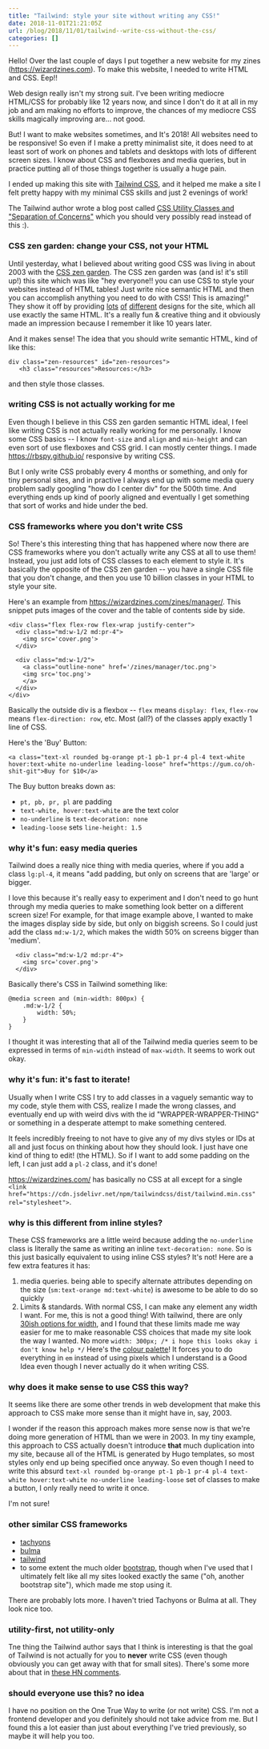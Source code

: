 ```yaml
---
title: "Tailwind: style your site without writing any CSS!"
date: 2018-11-01T21:21:05Z
url: /blog/2018/11/01/tailwind--write-css-without-the-css/
categories: []
---
```


Hello! Over the last couple of days I put together a new website for my zines
(https://wizardzines.com). To make this website, I needed to write HTML and CSS. Eep!!

Web design really isn't my strong suit. I've been writing mediocre HTML/CSS for probably like 12
years now, and since I don't do it at all in my job and am making no efforts to improve, the chances
of my mediocre CSS skills magically improving are... not good.

But! I want to make websites sometimes, and It's 2018! All websites need to be responsive! So even
if I make a pretty minimalist site, it does need to at least sort of work on phones and tablets and
desktops with lots of different screen sizes. I know about CSS and flexboxes and media queries,
but in practice putting all of those things together is usually a huge pain.

I ended up making this site with [Tailwind CSS](https://tailwindcss.com/docs/what-is-tailwind/), and
it helped me make a site I felt pretty happy with my minimal CSS skills and just 2 evenings of work!

The Tailwind author wrote a blog post called [CSS Utility Classes and "Separation of Concerns"](https://adamwathan.me/css-utility-classes-and-separation-of-concerns/) which you should very possibly read instead of this :).

### CSS zen garden: change your CSS, not your HTML

Until yesterday, what I believed about writing good CSS was living in about 2003 with the [CSS zen
garden](http://www.csszengarden.com/). The CSS zen garden was (and is! it's still up!) this site
which was like "hey everyone!! you can use CSS to style your websites instead of HTML tables! Just
write nice semantic HTML and then you can accomplish anything you need to do with CSS! This is
amazing!" They show it off by providing [lots](http://www.csszengarden.com/221/) [of](http://www.csszengarden.com/218/) [different](http://www.csszengarden.com/215/) designs for the site, which all use exactly the same HTML. It's a really fun & creative thing and it obviously made an impression because I remember it like 10 years later.

And it makes sense! The idea that you should write semantic HTML, kind of like this:

```
div class="zen-resources" id="zen-resources">
   <h3 class="resources">Resources:</h3>
```

and then style those classes.

### writing CSS is not actually working for me

Even though I believe in this CSS zen garden semantic HTML ideal, I feel like writing CSS is not
actually really working for me personally. I know some CSS basics -- I know `font-size` and `align`
and `min-height` and can even sort of use flexboxes and CSS grid. I can mostly center things. I made
https://rbspy.github.io/ responsive by writing CSS.

But I only write CSS probably every 4 months or something, and only for tiny personal sites, and in
practive I always end up with some media query problem sadly googling "how do I center div" for the
500th time. And everything ends up kind of poorly aligned and eventually I get something that sort
of works and hide under the bed.

### CSS frameworks where you don't write CSS

So! There's this interesting thing that has happened where now there are CSS frameworks where you
don't actually write any CSS at all to use them! Instead, you just add lots of CSS classes to each
element to style it. It's basically the opposite of the CSS zen garden -- you have a single CSS file
that you don't change, and then you use 10 billion classes in your HTML to style your site.

Here's an example from https://wizardzines.com/zines/manager/. This snippet puts images of the cover
and the table of contents side by side.

```
<div class="flex flex-row flex-wrap justify-center">
  <div class="md:w-1/2 md:pr-4">
    <img src='cover.png'>
  </div>
  
  <div class="md:w-1/2">
    <a class="outline-none" href='/zines/manager/toc.png'>
    <img src='toc.png'>
   	</a>  
  </div>
</div>
```

Basically the outside div is a flexbox -- `flex` means `display: flex`, `flex-row` means
`flex-direction: row`, etc. Most (all?) of the classes apply exactly 1 line of CSS.

Here's the 'Buy' Button:

```
<a class="text-xl rounded bg-orange pt-1 pb-1 pr-4 pl-4 text-white hover:text-white no-underline leading-loose" href="https://gum.co/oh-shit-git">Buy for $10</a>
```

The Buy button breaks down as:

* `pt, pb, pr, pl` are padding
* `text-white, hover:text-white` are the text color
* `no-underline` is `text-decoration: none`
* `leading-loose` sets `line-height: 1.5`

### why it's fun: easy media queries

Tailwind does a really nice thing with media queries, where if you add a class `lg:pl-4`, it means
"add padding, but only on screens that are 'large' or bigger. 

I love this because it's really easy to experiment and I don't need to go hunt through my media
queries to make something look better on a different screen size! For example, for that image
example above, I wanted to make the images display side by side, but only on biggish screens. So I
could just add the class `md:w-1/2`, which makes the width 50% on screens bigger than 'medium'.

```
  <div class="md:w-1/2 md:pr-4">
    <img src='cover.png'>
  </div>
```


Basically there's CSS in Tailwind something like:
```
@media screen and (min-width: 800px) {
    .md:w-1/2 {
        width: 50%;
    }
}
```

I thought it was interesting that all of the Tailwind media queries seem to be expressed in terms of
`min-width` instead of `max-width`. It seems to work out okay.

### why it's fun: it's fast to iterate!

Usually when I write CSS I try to add classes in a vaguely semantic way to my code, style them with
CSS, realize I made the wrong classes, and eventually end up with weird divs with the id
"WRAPPER-WRAPPER-THING" or something in a desperate attempt to make something centered.

It feels incredibly freeing to not have to give any of my divs styles or IDs at all and just focus
on thinking about how they should look. I just have one kind of thing to edit!  (the HTML). So if I
want to add some padding on the left, I can just add a `pl-2` class, and it's done!

https://wizardzines.com/ has basically no CSS at all except for a single `<link href="https://cdn.jsdelivr.net/npm/tailwindcss/dist/tailwind.min.css" rel="stylesheet">`.

### why is this different from inline styles?

These CSS frameworks are a little weird because adding the `no-underline` class is literally the
same as writing an inline `text-decoration: none`. So is this just basically equivalent to using
inline CSS styles? It's not! Here are a few extra features it has:

1. media queries. being able to specify alternate attributes depending on the size (`sm:text-orange md:text-white`) is awesome to be able to do so quickly
2. Limits & standards. With normal CSS, I can make any element any width I want. For me, this is not a good thing! With tailwind, there are only [30ish options for width](https://tailwindcss.com/docs/width), and I found that these limits made me way easier for me to make reasonable CSS choices that made my site look the way I wanted. No more `width: 300px; /* i hope this looks okay i don't know help */` Here's the [colour palette](https://tailwindcss.com/docs/colors)! It forces you to do everything in `em` instead of using pixels which I understand is a Good Idea even though I never actually do it when writing CSS.

### why does it make sense to use CSS this way?

It seems like there are some other trends in web development that make this approach to CSS make
more sense than it might have in, say, 2003. 

I wonder if the reason this approach makes more sense now is that we're doing more generation of
HTML than we were in 2003. In my tiny example, this approach to CSS actually doesn't introduce
**that** much duplication into my site, because all of the HTML is generated by Hugo templates, so most
styles only end up being specified once anyway. So even though I need to write this absurd `text-xl
rounded bg-orange pt-1 pb-1 pr-4 pl-4 text-white hover:text-white no-underline leading-loose` set of
classes to make a button, I only really need to write it once.

I'm not sure!

### other similar CSS frameworks

* [tachyons](https://tachyons.io/)
* [bulma](https://bulma.io/)
* [tailwind](https://tailwindcss.com/)
* to some extent the much older [bootstrap](https://getbootstrap.com/), though when I've used that I
  ultimately felt like all my sites looked exactly the same ("oh, another bootstrap site"), which
  made me stop using it.

There are probably lots more. I haven't tried Tachyons or Bulma at all. They look nice too.

### utility-first, not utility-only

Tne thing the Tailwind author says that I think is interesting is that the goal of Tailwind is not
actually for you to **never** write CSS (even though obviously you can get away with that for small
sites). There's some more about that in [these HN comments](https://news.ycombinator.com/item?id=18084013).

### should everyone use this? no idea

I have no position on the One True Way to write (or not write) CSS. I'm not a frontend developer and
you definitely should not take advice from me. But I found this a lot easier than just about
everything I've tried previously, so maybe it will help you too.
